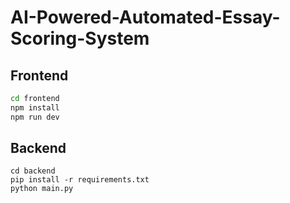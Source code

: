 # AI-Powered-Automated-Essay-Scoring-System
## Frontend
```bash
cd frontend
npm install
npm run dev
```
## Backend
```
cd backend
pip install -r requirements.txt
python main.py
```
